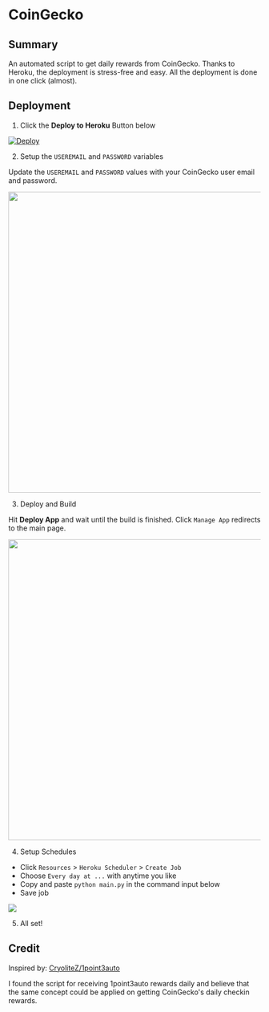 # CoinGecko

## Summary
An automated script to get daily rewards from CoinGecko. Thanks to Heroku, the deployment is stress-free and easy. All the deployment is done in one click (almost). 

## Deployment

1. Click the **Deploy to Heroku** Button below

[![Deploy](https://www.herokucdn.com/deploy/button.png)](https://heroku.com/deploy)

2. Setup the `USEREMAIL` and `PASSWORD` variables

Update the `USEREMAIL` and `PASSWORD` values with your CoinGecko user email and password. 

<img src="https://i.imgur.com/jV8a7fQ.png" width="600px">



3. Deploy and Build

Hit **Deploy App** and wait until the build is finished. Click `Manage App` redirects to the main page.

<img src="https://i.imgur.com/UnHlu8Q.png" width="600px">

4. Setup Schedules

* Click `Resources` > `Heroku Scheduler` > `Create Job`
* Choose `Every day at ...` with anytime you like
* Copy and paste `python main.py` in the command input below
* Save job

<img src="https://i.imgur.com/hj6adwI.png">


5. All set!

## Credit

Inspired by: [CryoliteZ/1point3auto](https://github.com/CryoliteZ/1point3auto)

I found the script for receiving 1point3auto rewards daily and believe that the same concept could be applied on getting CoinGecko's daily checkin rewards.